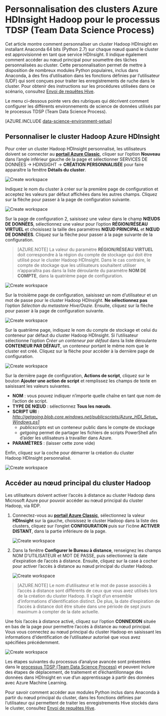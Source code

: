 <properties 
	pageTitle="Personnalisation des clusters Hadoop pour le processus TDSP (Team Data Science Process) | Microsoft Azure" 
	description="Modules de Python populaires disponibles dans les clusters Hadoop Azure HDInsight personnalisés."
	services="machine-learning" 
	documentationCenter="" 
	authors="bradsev" 
	manager="jhubbard" 
	editor="cgronlun"  />

<tags 
	ms.service="machine-learning" 
	ms.workload="data-services" 
	ms.tgt_pltfrm="na" 
	ms.devlang="na" 
	ms.topic="article" 
	ms.date="06/14/2016" 
	ms.author="hangzh;bradsev" />

# Personnalisation des clusters Azure HDInsight Hadoop pour le processus TDSP (Team Data Science Process) 

Cet article montre comment personnaliser un cluster Hadoop HDInsight en installant Anaconda 64 bits (Python 2.7) sur chaque nœud quand le cluster est approvisionné en tant que service HDInsight. Il indique également comment accéder au nœud principal pour soumettre des tâches personnalisées au cluster. Cette personnalisation permet de mettre à disposition de nombreux modules Python populaires, inclus dans Anaconda, à des fins d’utilisation dans les fonctions définies par l’utilisateur (UDF) qui sont conçues pour traiter les enregistrements de ruche dans le cluster. Pour obtenir des instructions sur les procédures utilisées dans ce scénario, consultez [Envoi de requêtes Hive](machine-learning-data-science-move-hive-tables.md#submit).

Le menu ci-dessous pointe vers des rubriques qui décrivent comment configurer les différents environnements de science de données utilisés par le processus TDSP (Team Data Science Process).

[AZURE.INCLUDE [data-science-environment-setup](../../includes/cap-setup-environments.md)]


## <a name="customize"></a>Personnaliser le cluster Hadoop Azure HDInsight

Pour créer un cluster Hadoop HDInsight personnalisé, les utilisateurs doivent se connecter au [**portail Azure Classic**](https://manage.windowsazure.com/), cliquer sur l’option **Nouveau** dans l’angle inférieur gauche de la page et sélectionner SERVICES DE DONNÉES -> HDINSIGHT -> **CRÉATION PERSONNALISÉE** pour faire apparaître la fenêtre **Détails du cluster**.

![Create workspace](./media/machine-learning-data-science-customize-hadoop-cluster/customize-cluster-img1.png)

Indiquez le nom du cluster à créer sur la première page de configuration et acceptez les valeurs par défaut affichées dans les autres champs. Cliquez sur la flèche pour passer à la page de configuration suivante.

![Create workspace](./media/machine-learning-data-science-customize-hadoop-cluster/customize-cluster-img1.png)

Sur la page de configuration 2, saisissez une valeur dans le champ **NŒUDS DE DONNÉES**, sélectionnez une valeur pour l’option **RÉGION/RÉSEAU VIRTUEL** et choisissez la taille des paramètres **NŒUD PRINCIPAL** et **NŒUD DE DONNÉES**. Cliquez sur la flèche pour passer à la page suivante de la configuration.

>[AZURE.NOTE] La valeur du paramètre **RÉGION/RÉSEAU VIRTUEL** doit correspondre à la région du compte de stockage qui doit être utilisé pour le cluster Hadoop HDInsight. Dans le cas contraire, le compte de stockage que les utilisateurs souhaitent utiliser n’apparaîtra pas dans la liste déroulante du paramètre **NOM DE COMPTE**, dans la quatrième page de configuration.

![Create workspace](./media/machine-learning-data-science-customize-hadoop-cluster/customize-cluster-img3.png)

Sur la troisième page de configuration, saisissez un nom d’utilisateur et un mot de passe pour le cluster Hadoop HDInsight. **Ne sélectionnez pas** l’option _Sélection du metastore Hive/Oozie_. Ensuite, cliquez sur la flèche pour passer à la page de configuration suivante.

![Create workspace](./media/machine-learning-data-science-customize-hadoop-cluster/customize-cluster-img4.png)

Sur la quatrième page, indiquez le nom du compte de stockage et celui du conteneur par défaut du cluster Hadoop HDInsight. Si l’utilisateur sélectionne l’option _Créer un conteneur par défaut_ dans la liste déroulante **CONTENEUR PAR DÉFAUT**, un conteneur portant le même nom que le cluster est créé. Cliquez sur la flèche pour accéder à la dernière page de configuration.

![Create workspace](./media/machine-learning-data-science-customize-hadoop-cluster/customize-cluster-img5.png)

Sur la dernière page de configuration, **Actions de script**, cliquez sur le bouton **Ajouter une action de script** et remplissez les champs de texte en saisissant les valeurs suivantes.
 
* **NOM** : vous pouvez indiquer n’importe quelle chaîne en tant que nom de l’action de script.
* **TYPE DE NŒUD** : sélectionnez **Tous les nœuds**.
* **SCRIPT URI** : *http://getgoing.blob.core.windows.net/publicscripts/Azure_HDI_Setup_Windows.ps1*
	* *publicscripts* est un conteneur public dans le compte de stockage
	* *getgoing* permet de partager les fichiers de scripts PowerShell afin d’aider les utilisateurs à travailler dans Azure.
* **PARAMÈTRES** : (laisser cette zone vide)

Enfin, cliquez sur la coche pour démarrer la création du cluster Hadoop HDInsight personnalisé.

![Create workspace](./media/machine-learning-data-science-customize-hadoop-cluster/script-actions.png)

## <a name="headnode"></a> Accéder au nœud principal du cluster Hadoop

Les utilisateurs doivent activer l’accès à distance au cluster Hadoop dans Microsoft Azure pour pouvoir accéder au nœud principal du cluster Hadoop, via RDP.

1. Connectez-vous au [**portail Azure Classic**](https://manage.windowsazure.com/), sélectionnez la valeur **HDInsight** sur la gauche, choisissez le cluster Hadoop dans la liste des clusters, cliquez sur l’onglet **CONFIGURATION** puis sur l’icône **ACTIVER DISTANT**, dans la partie inférieure de la page.
	
	![Create workspace](./media/machine-learning-data-science-customize-hadoop-cluster/enable-remote-access-1.png)

2. Dans la fenêtre **Configurer le Bureau à distance**, renseignez les champs NOM D’UTILISATEUR et MOT DE PASSE, puis sélectionnez la date d’expiration de l’accès à distance. Ensuite, cliquez sur la case à cocher pour activer l’accès à distance au nœud principal du cluster Hadoop.

	![Create workspace](./media/machine-learning-data-science-customize-hadoop-cluster/enable-remote-access-2.png)
	
>[AZURE.NOTE] Le nom d’utilisateur et le mot de passe associés à l’accès à distance sont différents de ceux que vous avez utilisés lors de la création du cluster Hadoop. Il s’agit d’un ensemble d’informations d’identification distinct. De plus, la date d’expiration de l’accès à distance doit être située dans une période de sept jours maximum à compter de la date actuelle.

Une fois l’accès à distance activé, cliquez sur l’option **CONNEXION** située en bas de la page pour permettre l’accès à distance au nœud principal. Vous vous connectez au nœud principal du cluster Hadoop en saisissant les informations d’identification de l’utilisateur autorisé que vous avez spécifiées précédemment.

![Create workspace](./media/machine-learning-data-science-customize-hadoop-cluster/enable-remote-access-3.png)

Les étapes suivantes du processus d’analyse avancée sont présentées dans le [processus TDSP (Team Data Science Process)](https://azure.microsoft.com/documentation/learning-paths/cortana-analytics-process/) et peuvent inclure des étapes de déplacement, de traitement et d’échantillonnage des données dans HDInsight en vue d’un apprentissage à partir des données avec Azure Machine Learning.

Pour savoir comment accéder aux modules Python inclus dans Anaconda à partir du nœud principal du cluster, dans les fonctions définies par l’utilisateur qui permettent de traiter les enregistrements Hive stockés dans le cluster, consultez [Envoi de requêtes Hive](machine-learning-data-science-move-hive-tables.md#submit).

 

<!---HONumber=AcomDC_0914_2016-->